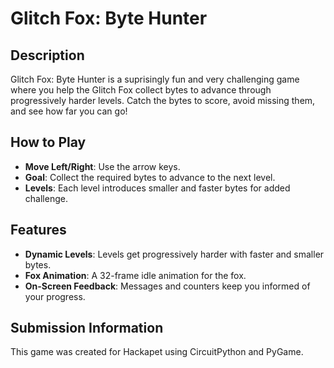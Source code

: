 # Glitch Fox: Byte Hunter

## Description
Glitch Fox: Byte Hunter is a suprisingly fun and very challenging game where you help the Glitch Fox collect bytes to advance through progressively harder levels. Catch the bytes to score, avoid missing them, and see how far you can go!

## How to Play
- **Move Left/Right**: Use the arrow keys.
- **Goal**: Collect the required bytes to advance to the next level.
- **Levels**: Each level introduces smaller and faster bytes for added challenge.

## Features
- **Dynamic Levels**: Levels get progressively harder with faster and smaller bytes.
- **Fox Animation**: A 32-frame idle animation for the fox.
- **On-Screen Feedback**: Messages and counters keep you informed of your progress.

## Submission Information
This game was created for Hackapet using CircuitPython and PyGame.

